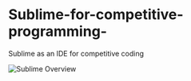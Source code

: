 # Sublime-for-competitive-programming-
Sublime as an IDE for competitive coding

![Sublime Overview](https://github.com/towhid1zaman/Sublime-for-competitive-programming-/blob/main/sublime.jpg)



